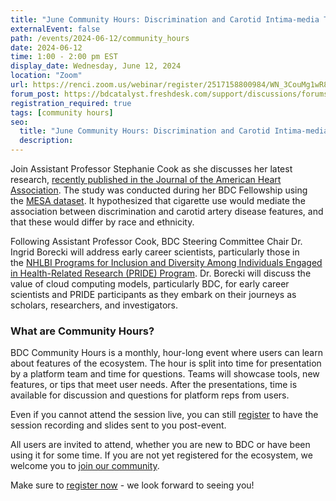 ```yaml
---
title: "June Community Hours: Discrimination and Carotid Intima-media Thickness: A Multi-Ethnic Study"
externalEvent: false
path: /events/2024-06-12/community_hours
date: 2024-06-12
time: 1:00 - 2:00 pm EST
display_date: Wednesday, June 12, 2024
location: "Zoom"
url: https://renci.zoom.us/webinar/register/2517158800984/WN_3CouMg1wR8Gvyu4jgG7iUw
forum_post: https://bdcatalyst.freshdesk.com/support/discussions/forums/60000252439
registration_required: true
tags: [community hours]
seo:
  title: "June Community Hours: Discrimination and Carotid Intima-media Thickness: A Multi-Ethnic Study"
  description:
---
```

Join Assistant Professor Stephanie Cook as she discusses her latest research, [recently published in the Journal of the American Heart Association](https://www.ahajournals.org/doi/10.1161/JAHA.123.032659). The study was conducted during her BDC Fellowship using the [MESA dataset](https://www.mesa-nhlbi.org/). It hypothesized that cigarette use would mediate the association between discrimination and carotid artery disease features, and that these would differ by race and ethnicity.

Following Assistant Professor Cook, BDC Steering Committee Chair Dr. Ingrid Borecki will address early career scientists, particularly those in the [NHLBI Programs for Inclusion and Diversity Among Individuals Engaged in Health-Related Research (PRIDE) Program](https://www.nhlbi.nih.gov/grants-and-training/training-and-career-development/diversity/pride). Dr. Borecki will discuss the value of cloud computing models, particularly BDC, for early career scientists and PRIDE participants as they embark on their journeys as scholars, researchers, and investigators.

### What are Community Hours?

BDC Community Hours is a monthly, hour-long event where users can learn about features of the ecosystem. The hour is split into time for presentation by a platform team and time for questions. Teams will showcase tools, new features, or tips that meet user needs. After the presentations, time is available for discussion and questions for platform reps from users.

Even if you cannot attend the session live, you can still [register](https://renci.zoom.us/webinar/register/2517158800984/WN_3CouMg1wR8Gvyu4jgG7iUw) to have the session recording and slides sent to you post-event.

All users are invited to attend, whether you are new to BDC or have been using it for some time. If you are not yet registered for the ecosystem, we welcome you to [join our community](https://biodatacatalyst.nhlbi.nih.gov/contact/ecosystem/).

Make sure to [register now](https://renci.zoom.us/webinar/register/2517158800984/WN_3CouMg1wR8Gvyu4jgG7iUw) - we look forward to seeing you!
